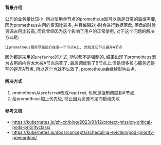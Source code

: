 #### 背景介绍

公司的业务量比较小, 所以使用单节点的prometheus就可以满足日常的监控需要, 因为prometheus占用的资源比较多, 并且每隔2小时会进行数据落盘, 落盘的时候资源占用比较高, 而且曾经因为这个影响了用户的正常使用, 对于这个问题的解决方式是:

`让prometheus服务尽量运行在某一个节点A上, 然后其它节点避开A节点`

因为都是采用的`preferred`的方式, 所以都不是强制的, 结果出现了prometheus因为占用的内存太大被A节点杀死了, 最后调度到了B节点上.但是很多核心服务还是写的避开A节点, 所以这个也就不生效了, prometheus会继续影响业务.

#### 解决方式

1. prometheus从`preferred`改成`required`, 也就是强制调度到A节点.
2. 给prometheus加上优先级, 防止因为资源不足而启动失败


#### 参考文档

* https://kubernetes.io/zh-cn/blog/2023/01/12/protect-mission-critical-pods-priorityclass/
* https://kubernetes.io/docs/concepts/scheduling-eviction/pod-priority-preemption/

